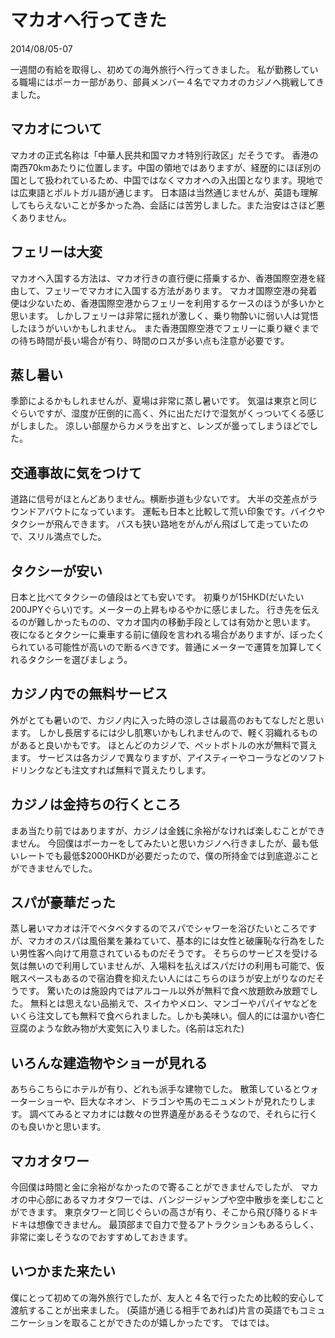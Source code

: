 # マカオへ行ってきた
2014/08/05-07

一週間の有給を取得し、初めての海外旅行へ行ってきました。
私が勤務している職場にはポーカー部があり、部員メンバー４名でマカオのカジノへ挑戦してきました。

## マカオについて
マカオの正式名称は「中華人民共和国マカオ特別行政区」だそうです。
香港の南西70kmあたりに位置します。中国の領地ではありますが、経歴的にほぼ別の国として扱われているため、中国ではなくマカオへの入出国となります。現地では広東語とポルトガル語が通じます。
日本語は当然通じませんが、英語も理解してもらえないことが多かった為、会話には苦労しました。また治安はさほど悪くありません。

## フェリーは大変
マカオへ入国する方法は、マカオ行きの直行便に搭乗するか、香港国際空港を経由して、フェリーでマカオに入国する方法があります。
マカオ国際空港の発着便は少ないため、香港国際空港からフェリーを利用するケースのほうが多いかと思います。
しかしフェリーは非常に揺れが激しく、乗り物酔いに弱い人は覚悟したほうがいいかもしれません。
また香港国際空港でフェリーに乗り継ぐまでの待ち時間が長い場合が有り、時間のロスが多い点も注意が必要です。

## 蒸し暑い
季節によるかもしれませんが、夏場は非常に蒸し暑いです。
気温は東京と同じぐらいですが、湿度が圧倒的に高く、外に出ただけで湿気がくっついてくる感じがしました。
涼しい部屋からカメラを出すと、レンズが曇ってしまうほどでした。

## 交通事故に気をつけて
道路に信号がほとんどありません。横断歩道も少ないです。
大半の交差点がラウンドアバウトになっています。
運転も日本と比較して荒い印象です。バイクやタクシーが飛んできます。
バスも狭い路地をがんがん飛ばして走っていたので、スリル満点でした。

## タクシーが安い
日本と比べてタクシーの値段はとても安いです。
初乗りが15HKD(だいたい200JPYぐらい)です。メーターの上昇もゆるやかに感じました。
行き先を伝えるのが難しかったものの、マカオ国内の移動手段としては有効かと思います。
夜になるとタクシーに乗車する前に値段を言われる場合がありますが、ぼったくられている可能性が高いので断るべきです。普通にメーターで運賃を加算してくれるタクシーを選びましょう。

## カジノ内での無料サービス
外がとても暑いので、カジノ内に入った時の涼しさは最高のおもてなしだと思います。
しかし長居するには少し肌寒いかもしれませんので、軽く羽織れるものがあると良いかもです。
ほとんどのカジノで、ペットボトルの水が無料で貰えます。
サービスは各カジノで異なりますが、アイスティーやコーラなどのソフトドリンクなども注文すれば無料で貰えたりします。

## カジノは金持ちの行くところ
まあ当たり前ではありますが、カジノは金銭に余裕がなければ楽しむことができません。
今回僕はポーカーをしてみたいと思いカジノへ行きましたが、最も低いレートでも最低$2000HKDが必要だったので、僕の所持金では到底遊ぶことができませんでした。

## スパが豪華だった
蒸し暑いマカオは汗でベタベタするのでスパでシャワーを浴びたいところですが、マカオのスパは風俗業を兼ねていて、基本的には女性と破廉恥な行為をしたい男性客へ向けて用意されているものだそうです。
そちらのサービスを受ける気は無いので利用していませんが、入場料を払えばスパだけの利用も可能で、仮眠スペースもあるので宿泊費を抑えたい人にはこちらのほうが安上がりなのだそうです。
驚いたのは施設内ではアルコール以外が無料で食べ放題飲み放題でした。
無料とは思えない品揃えで、スイカやメロン、マンゴーやパパイヤなどをいくら注文しても無料で食べられました。しかも美味い。個人的には温かい杏仁豆腐のような飲み物が大変気に入りました。(名前は忘れた)

## いろんな建造物やショーが見れる
あちらこちらにホテルが有り、どれも派手な建物でした。
散策しているとウォーターショーや、巨大なネオン、ドラゴンや馬のモニュメントが見れたりします。
調べてみるとマカオには数々の世界遺産があるそうなので、それらに行くのも良いかと思います。

## マカオタワー
今回僕は時間と金に余裕がなかったので寄ることができませんでしたが、
マカオの中心部にあるマカオタワーでは、バンジージャンプや空中散歩を楽しむことができます。
東京タワーと同じぐらいの高さが有り、そこから飛び降りるドキドキは想像できません。
最頂部まで自力で登るアトラクションもあるらしく、非常に楽しそうなのでおすすめしておきます。

## いつかまた来たい
僕にとって初めての海外旅行でしたが、友人と４名で行ったため比較的安心して渡航することが出来ました。
(英語が通じる相手であれば)片言の英語でもコミュニケーションを取ることができたのが嬉しかったです。
ではでは。